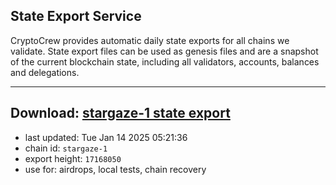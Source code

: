 ## State Export Service
CryptoCrew provides automatic daily state exports for all chains we validate. State export files can be used as genesis files and are a snapshot of the current blockchain state, including all validators, accounts, balances and delegations.

---
**Download: [stargaze-1 state export](https://dl-eu2.ccvalidators.com/SERVICE/stargaze/stargaze-1_export_17168050.json)**
---

- last updated: Tue Jan 14 2025 05:21:36
- chain id: `stargaze-1`
- export height: `17168050`
- use for: airdrops, local tests, chain recovery
